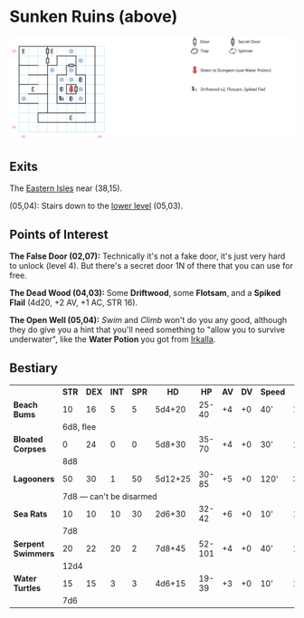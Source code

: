 # Sunken Ruins (above)

![map](sunken-ruins.svg)

## Exits

The [Eastern Isles](dilmun.md) near (38,15).

(05,04): Stairs down to the [lower level](sunken-dungeon.md) (05,03).

## Points of Interest

**The False Door (02,07):** Technically it's not a fake door, it's just very hard to unlock (level 4). But there's a secret door 1N of there that you can use for free.

**The Dead Wood (04,03):** Some **Driftwood**, some **Flotsam**, and a **Spiked Flail** (4d20, +2 AV, +1 AC, STR 16).

**The Open Well (05,04):** *Swim* and *Climb* won't do you any good, although they do give you a hint that you'll need something to "allow you to survive underwater", like the **Water Potion** you got from [Irkalla](magan-underworld.md).

## Bestiary

<table>
  <tr>
    <th></th>
    <th>STR</th>
    <th>DEX</th>
    <th>INT</th>
    <th>SPR</th>
    <th>HD</th>
    <th>HP</th>
    <th>AV</th>
    <th>DV</th>
    <th>Speed</th>
    <th>XP</th>
  </tr>
  <tr>
    <td><b>Beach Bums</b></td>
    <td>10</td>
    <td>16</td>
    <td>5</td>
    <td>5</td>
    <td>5d4+20</td>
    <td>25-40</td>
    <td>+4</td>
    <td>+0</td>
    <td>40'</td>
    <td>120</td>
  </tr><tr>
    <td></td>
    <td colspan="10">6d8, flee</td>
  </tr>
  <tr>
    <td><b>Bloated Corpses</b></td>
    <td>0</td>
    <td>24</td>
    <td>0</td>
    <td>0</td>
    <td>5d8+30</td>
    <td>35-70</td>
    <td>+4</td>
    <td>+0</td>
    <td>30'</td>
    <td>1</td>
  </tr><tr>
    <td></td>
    <td colspan="10">8d8</td>
  </tr>
  <tr>
    <td><b>Lagooners</b></td>
    <td>50</td>
    <td>30</td>
    <td>1</td>
    <td>50</td>
    <td>5d12+25</td>
    <td>30-85</td>
    <td>+5</td>
    <td>+0</td>
    <td>120'</td>
    <td>320</td>
  </tr><tr>
    <td></td>
    <td colspan="10">7d8 — can't be disarmed</td>
  </tr>
  <tr>
    <td><b>Sea Rats</b></td>
    <td>10</td>
    <td>10</td>
    <td>10</td>
    <td>30</td>
    <td>2d6+30</td>
    <td>32-42</td>
    <td>+6</td>
    <td>+0</td>
    <td>10'</td>
    <td>150</td>
  </tr><tr>
    <td></td>
    <td colspan="10">7d8</td>
  </tr>
  <tr>
    <td><b>Serpent Swimmers</b></td>
    <td>20</td>
    <td>22</td>
    <td>20</td>
    <td>2</td>
    <td>7d8+45</td>
    <td>52-101</td>
    <td>+4</td>
    <td>+0</td>
    <td>40'</td>
    <td>180</td>
  </tr><tr>
    <td></td>
    <td colspan="10">12d4</td>
  </tr>
  <tr>
    <td><b>Water Turtles</b></td>
    <td>15</td>
    <td>15</td>
    <td>3</td>
    <td>3</td>
    <td>4d6+15</td>
    <td>19-39</td>
    <td>+3</td>
    <td>+0</td>
    <td>10'</td>
    <td>140</td>
  </tr><tr>
    <td></td>
    <td colspan="10">7d6</td>
  </tr>
</table>
